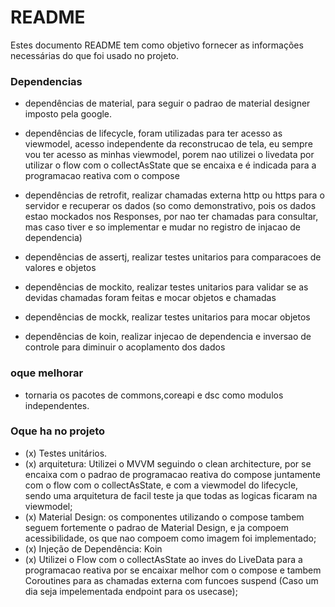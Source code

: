 # README #

Estes documento README tem como objetivo fornecer as informações necessárias do que foi usado no projeto.

### Dependencias ###

* dependências de material, para seguir o padrao de material designer imposto pela google.

* dependências de lifecycle, foram utilizadas para ter acesso as viewmodel, acesso independente da reconstrucao de tela,
eu sempre vou ter acesso as minhas viewmodel, porem nao utilizei o livedata por utilizar o flow com o collectAsState que se encaixa e é indicada para a programacao reativa com o compose

* dependências de retrofit, realizar chamadas externa http ou https para o servidor e recuperar os dados (so como demonstrativo, pois os dados estao mockados nos Responses, por nao ter chamadas para consultar, mas caso tiver e so implementar e mudar no registro de injacao de dependencia)

* dependências de assertj, realizar testes unitarios para comparacoes de valores e objetos

* dependências de mockito, realizar testes unitarios para validar se as devidas chamadas foram feitas e mocar objetos e chamadas

* dependências de mockk, realizar testes unitarios para mocar objetos

* dependências de koin, realizar injecao de dependencia e inversao de controle para diminuir o acoplamento dos dados

### oque melhorar ###

* tornaria os pacotes de commons,coreapi e dsc como modulos independentes.


### Oque ha no projeto ###

* (x) Testes unitários.
* (x) arquitetura: Utilizei o MVVM seguindo o clean architecture, por se encaixa com o padrao de programacao reativa do compose juntamente com o flow com o collectAsState,
    e com a viewmodel do lifecycle, sendo uma arquitetura de facil teste ja que todas as logicas ficaram na viewmodel;
* (x) Material Design: os componentes utilizando o compose tambem seguem fortemente o padrao de Material Design, e ja compoem acessibilidade, os que nao compoem como imagem foi implementado;
* (x) Injeção de Dependência: Koin
* (x) Utilizei o Flow com o collectAsState ao inves do LiveData para a programacao reativa por se encaixar melhor com o compose e tambem Coroutines para as chamadas externa com funcoes suspend (Caso um dia seja impelementada endpoint para os usecase);
